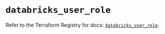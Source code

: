 # `databricks_user_role`

Refer to the Terraform Registry for docs: [`databricks_user_role`](https://registry.terraform.io/providers/databricks/databricks/1.48.3/docs/resources/user_role).
